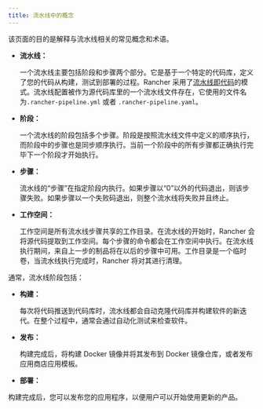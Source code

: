 ```yaml
---
title: 流水线中的概念
---
```


该页面的目的是解释与流水线相关的常见概念和术语。

- **流水线：**

  一个流水线主要包括阶段和步骤两个部分。它是基于一个特定的代码库，定义了您的代码从构建，测试到部署的过程。Rancher 采用了[流水线即代码](https://jenkins.io/doc/book/pipeline-as-code/)的模式。流水线配置被作为源代码库里的一个流水线文件存在，它使用的文件名为`.rancher-pipeline.yml` 或者 `.rancher-pipeline.yaml`。

- **阶段：**

  一个流水线的阶段包括多个步骤。阶段是按照流水线文件中定义的顺序执行，而阶段中的步骤也是同步顺序执行。当前一个阶段中的所有步骤都正确执行完毕下一个阶段才开始执行。

- **步骤：**

  流水线的“步骤”在指定阶段内执行。如果步骤以“0”以外的代码退出，则该步骤失败。如果步骤以一个失败码退出，则整个流水线将失败并且终止。

- **工作空间：**

  工作空间是所有流水线步骤共享的工作目录。在流水线的开始时，Rancher 会将源代码提取到工作空间。每个步骤的命令都会在工作空间中执行。在流水线执行期间，来自上一步的制品将在以后的步骤中可用。工作目录是一个临时卷，当流水线执行完成时，Rancher 将对其进行清理。

通常，流水线阶段包括：

- **构建：**

  每次将代码推送到代码库时，流水线都会自动克隆代码库并构建软件的新迭代。在整个过程中，通常会通过自动化测试来检查软件。

- **发布：**

  构建完成后，将构建 Docker 镜像并将其发布到 Docker 镜像仓库，或者发布应用商店应用模板。

- **部署：**

构建完成后，您可以发布您的应用程序，以便用户可以开始使用更新的产品。
